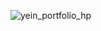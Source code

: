 ![yein_portfolio_hp](https://github.com/user-attachments/assets/980ca190-7896-4a17-b384-8581ad7342e9)
